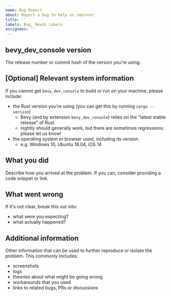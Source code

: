 ```yaml
---
name: Bug Report
about: Report a bug to help us improve!
title: ''
labels: Bug, Needs Labels
assignees: ''
---
```


## bevy_dev_console version

The release number or commit hash of the version you're using.

## \[Optional\] Relevant system information

If you cannot get `bevy_dev_console` to build or run on your machine, please include:

- the Rust version you're using (you can get this by running `cargo --version`)
  - Bevy (and by extension `bevy_dev_console`) relies on the "latest stable release" of Rust
  - nightly should generally work, but there are sometimes regressions: please let us know!
- the operating system or browser used, including its version
  - e.g. Windows 10, Ubuntu 18.04, iOS 14

## What you did

Describe how you arrived at the problem. If you can, consider providing a code snippet or link.

## What went wrong

If it's not clear, break this out into:

- what were you expecting?
- what actually happened?

## Additional information

Other information that can be used to further reproduce or isolate the problem.
This commonly includes:

- screenshots
- logs
- theories about what might be going wrong
- workarounds that you used
- links to related bugs, PRs or discussions
